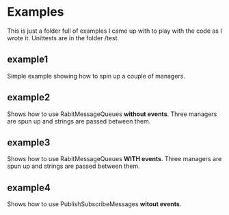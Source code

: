 Examples
========

This is just a folder full of examples I came up with to play with the code as I wrote it. Unittests are in the folder /test.


example1
--------

Simple example showing how to spin up a couple of managers.

example2
--------

Shows how to use RabitMessageQueues **without events**. Three managers are spun up and strings are passed between them.

example3
--------

Shows how to use RabitMessageQueues **WITH events**. Three managers are spun up and strings are passed between them.

example4
--------

Shows how to use PublishSubscribeMessages **witout events**.





